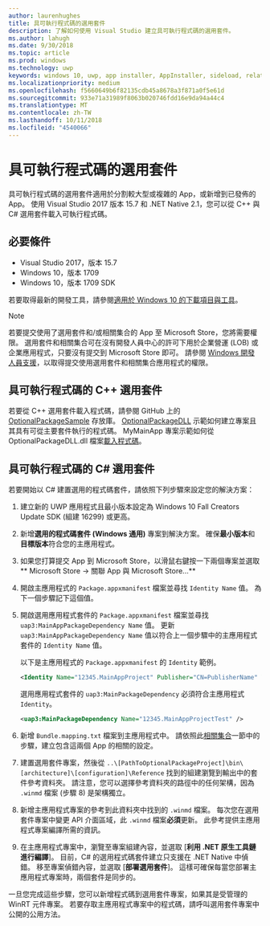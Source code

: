```yaml
---
author: laurenhughes
title: 具可執行程式碼的選用套件
description: 了解如何使用 Visual Studio 建立具可執行程式碼的選用套件。
ms.author: lahugh
ms.date: 9/30/2018
ms.topic: article
ms.prod: windows
ms.technology: uwp
keywords: windows 10, uwp, app installer, AppInstaller, sideload, related set, optional packages, 應用程式安裝程式, 側載, 相關集合, 選用套件
ms.localizationpriority: medium
ms.openlocfilehash: f5660649b6f82135cdb45a8678a3f871a0f5e61d
ms.sourcegitcommit: 933e71a31989f8063b020746fdd16e9da94a44c4
ms.translationtype: MT
ms.contentlocale: zh-TW
ms.lasthandoff: 10/11/2018
ms.locfileid: "4540066"
---
```

# <a name="optional-packages-with-executable-code"></a>具可執行程式碼的選用套件
 
具可執行程式碼的選用套件適用於分割較大型或複雜的 App，或新增到已發佈的 App。 使用 Visual Studio 2017 版本 15.7 和 .NET Native 2.1，您可以從 C++ 與 C# 選用套件載入可執行程式碼。

## <a name="prerequisites"></a>必要條件
- Visual Studio 2017，版本 15.7
- Windows 10，版本 1709
- Windows 10，版本 1709 SDK

若要取得最新的開發工具，請參閱[適用於 Windows 10 的下載項目與工具](https://developer.microsoft.com/windows/downloads)。 

> [!NOTE]
> 若要提交使用了選用套件和/或相關集合的 App 至 Microsoft Store，您將需要權限。 選用套件和相關集合可在沒有開發人員中心的許可下用於企業營運 (LOB) 或企業應用程式，只要沒有提交到 Microsoft Store 即可。 請參閱 [Windows 開發人員支援](https://developer.microsoft.com/windows/support)，以取得提交使用選用套件和相關集合應用程式的權限。

## <a name="c-optional-packages-with-executable-code"></a>具可執行程式碼的 C++ 選用套件

若要從 C++ 選用套件載入程式碼，請參閱 GitHub 上的 [OptionalPackageSample](https://github.com/AppInstaller/OptionalPackageSample) 存放庫。 [OptionalPackageDLL](https://github.com/AppInstaller/OptionalPackageSample/tree/master/OptionalPackageDLL) 示範如何建立專案且其具有可從主要套件執行的程式碼。 MyMainApp 專案示範如何從 OptionalPackageDLL.dll 檔案[載入程式碼](https://github.com/AppInstaller/OptionalPackageSample/blob/bf6b4915ff1f3b8abfdaacb1ad9e77184c49fe18/MyMainApp/MainPage.xaml.cpp#L182)。

## <a name="c-optional-packages-with-executable-code"></a>具可執行程式碼的 C# 選用套件

若要開始以 C# 建置選用的程式碼套件，請依照下列步驟來設定您的解決方案：

1. 建立新的 UWP 應用程式且最小版本設定為 Windows 10 Fall Creators Update SDK (組建 16299) 或更高。

2. 新增**選用的程式碼套件 (Windows 通用)** 專案到解決方案。 確保**最小版本**和**目標版本**符合您的主應用程式。

3. 如果您打算提交 App 到 Microsoft Store，以滑鼠右鍵按一下兩個專案並選取** Microsoft Store -> 關聯 App 與 Microsoft Store...**

4. 開啟主應用程式的 `Package.appxmanifest` 檔案並尋找 `Identity Name` 值。 為下一個步驟記下這個值。

5. 開啟選用應用程式套件的 `Package.appxmanifest` 檔案並尋找 `uap3:MainAppPackageDependency Name` 值。 更新 `uap3:MainAppPackageDependency Name` 值以符合上一個步驟中的主應用程式套件的 `Identity Name` 值。 

    以下是主應用程式的 `Package.appxmanifest` 的 `Identity` 範例。
    ```XML
    <Identity Name="12345.MainAppProject" Publisher="CN=PublisherName" Version="1.0.0.0" />
    ```

    選用應用程式套件的 `uap3:MainPackageDependency` 必須符合主應用程式 `Identity`。
    ```XML
    <uap3:MainPackageDependency Name="12345.MainAppProjectTest" />
    ```

6. 新增 `Bundle.mapping.txt` 檔案到主應用程式中。 請依照此[相關集合](https://docs.microsoft.com/windows/uwp/packaging/optional-packages#related-sets)一節中的步驟，建立包含這兩個 App 的相關的設定。 

7. 建置選用套件專案，然後從 `..\[PathToOptionalPackageProject]\bin\[architecture]\[configuration]\Reference` 找到的組建瀏覽到輸出中的套件參考資料夾。 請注意，您可以選擇參考資料夾的路徑中的任何架構，因為 `.winmd` 檔案 (步驟 8) 是架構獨立。

8. 新增主應用程式專案的參考到此資料夾中找到的 `.winmd` 檔案。 每次您在選用套件專案中變更 API 介面區域，此 `.winmd` 檔案**必須**更新。 此參考提供主應用程式專案編譯所需的資訊。

9. 在主應用程式專案中，瀏覽至專案組建內容，並選取 \[**利用 .NET 原生工具鏈進行編譯**\]。 目前，C# 的選用程式碼套件建立只支援在 .NET Native 中偵錯。 移至專案偵錯內容，並選取 \[**部署選用套件**\]。 這樣可確保每當您部署主應用程式專案時，兩個套件是同步的。

一旦您完成這些步驟，您可以新增程式碼到選用套件專案，如果其是受管理的 WinRT 元件專案。 若要存取主應用程式專案中的程式碼，請呼叫選用套件專案中公開的公用方法。